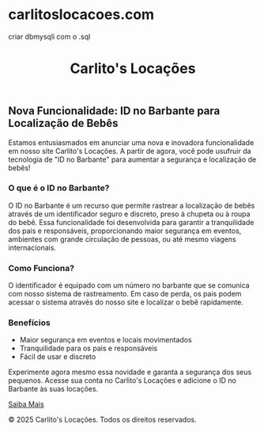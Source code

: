 # carlitoslocacoes.com

criar dbmysqli com o .sql

<!DOCTYPE html>
<html lang="pt-BR">
<body>
    <header>
        <h1>Carlito's Locações</h1>
    </header>
    <div class="container">
        <h2>Nova Funcionalidade: ID no Barbante para Localização de Bebês</h2>
        <p>Estamos entusiasmados em anunciar uma nova e inovadora funcionalidade em nosso site Carlito's Locações. A partir de agora, você pode usufruir da tecnologia de "ID no Barbante" para aumentar a segurança e localização de bebês!</p>
        <h3>O que é o ID no Barbante?</h3>
        <p>O ID no Barbante é um recurso que permite rastrear a localização de bebês através de um identificador seguro e discreto, preso à chupeta ou à roupa do bebê. Essa funcionalidade foi desenvolvida para garantir a tranquilidade dos pais e responsáveis, proporcionando maior segurança em eventos, ambientes com grande circulação de pessoas, ou até mesmo viagens internacionais.</p>
        <h3>Como Funciona?</h3>
        <p>O identificador é equipado com um número no barbante que se comunica com nosso sistema de rastreamento. Em caso de perda, os pais podem acessar o sistema através do nosso site e localizar o bebê rapidamente.</p>
        <h3>Benefícios</h3>
        <ul>
            <li>Maior segurança em eventos e locais movimentados</li>
            <li>Tranquilidade para os pais e responsáveis</li>
            <li>Fácil de usar e discreto</li>
        </ul>
        <p>Experimente agora mesmo essa novidade e garanta a segurança dos seus pequenos. Acesse sua conta no Carlito's Locações e adicione o ID no Barbante às suas locações.</p>
        <a class="button" href="https://www.carlitoslocacoes.com">Saiba Mais</a>
    </div>
    <footer>
        <p>&copy; 2025 Carlito's Locações. Todos os direitos reservados.</p>
    </footer>
</body>
</html>
